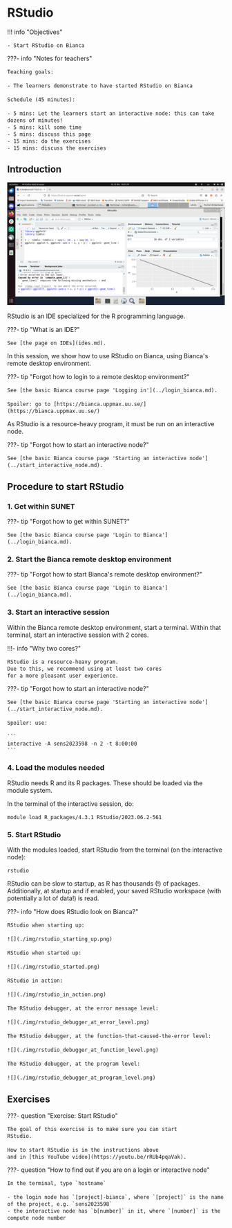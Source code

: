 # RStudio

!!! info "Objectives" 

    - Start RStudio on Bianca

???- info "Notes for teachers"

    Teaching goals:

    - The learners demonstrate to have started RStudio on Bianca

    Schedule (45 minutes):

    - 5 mins: Let the learners start an interactive node: this can take dozens of minutes!
    - 5 mins: kill some time
    - 5 mins: discuss this page
    - 15 mins: do the exercises
    - 15 mins: discuss the exercises

## Introduction

![](./img/rstudio_in_action.png)

RStudio is an IDE specialized for the R programming language.

???- tip "What is an IDE?"

    See [the page on IDEs](ides.md).

In this session, we show how to use RStudio on Bianca,
using Bianca's remote desktop environment.

???- tip "Forgot how to login to a remote desktop environment?"

    See [the basic Bianca course page 'Logging in'](../login_bianca.md).

    Spoiler: go to [https://bianca.uppmax.uu.se/](https://bianca.uppmax.uu.se/)

As RStudio is a resource-heavy program,
it must be run on an interactive node.

???- tip "Forgot how to start an interactive node?"

    See [the basic Bianca course page 'Starting an interactive node'](../start_interactive_node.md).

## Procedure to start RStudio

### 1. Get within SUNET

???- tip "Forgot how to get within SUNET?"

    See [the basic Bianca course page 'Login to Bianca'](../login_bianca.md).

### 2. Start the Bianca remote desktop environment

???- tip "Forgot how to start Bianca's remote desktop environment?"

    See [the basic Bianca course page 'Login to Bianca'](../login_bianca.md).

### 3. Start an interactive session

Within the Bianca remote desktop environment, start a terminal.
Within that terminal, start an interactive session with 2 cores.

!!!- info "Why two cores?"

    RStudio is a resource-heavy program.
    Due to this, we recommend using at least two cores 
    for a more pleasant user experience.

???- tip "Forgot how to start an interactive node?"

    See [the basic Bianca course page 'Starting an interactive node'](../start_interactive_node.md).

    Spoiler: use:

    ```
    interactive -A sens2023598 -n 2 -t 8:00:00
    ```

### 4. Load the modules needed

RStudio needs R and its R packages.
These should be loaded via the module system.

In the terminal of the interactive session, do:

```
module load R_packages/4.3.1 RStudio/2023.06.2-561
```

### 5. Start RStudio

With the modules loaded, start RStudio from the terminal (on the
interactive node):

```
rstudio
```

RStudio can be slow to startup, as R has thousands (!) of packages.
Additionally, at startup and if enabled, your saved RStudio workspace
(with potentially a lot of data!) is read.


???- info "How does RStudio look on Bianca?"

    RStudio when starting up:

    ![](./img/rstudio_starting_up.png)

    RStudio when started up:

    ![](./img/rstudio_started.png)

    RStudio in action:

    ![](./img/rstudio_in_action.png)

    The RStudio debugger, at the error message level:

    ![](./img/rstudio_debugger_at_error_level.png)

    The RStudio debugger, at the function-that-caused-the-error level:

    ![](./img/rstudio_debugger_at_function_level.png)

    The RStudio debugger, at the program level:

    ![](./img/rstudio_debugger_at_program_level.png)

## Exercises

???- question "Exercise: Start RStudio"

    The goal of this exercise is to make sure you can start
    RStudio.

    How to start RStudio is in the instructions above
    and in [this YouTube video](https://youtu.be/rRUb4pqaVak).

???- question "How to find out if you are on a login or interactive node"

    In the terminal, type `hostname`

    - the login node has `[project]-bianca`, where `[project]` is the name of the project, e.g. `sens2023598`
    - the interactive node has `b[number]` in it, where `[number]` is the compute node number

